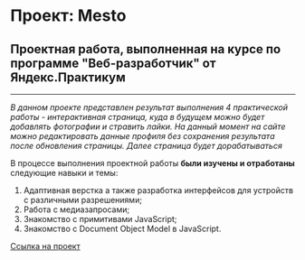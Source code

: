 # Проект: Mesto

## Проектная работа, выполненная на курсе по программе "Веб-разработчик" от Яндекс.Практикум  
___
*В данном проекте представлен результат выполнения 4 практической работы - интерактивная страница, куда в будущем можно будет добавлять фотографии и стравить лайки. На данный момент на сайте можно редактировать данные профиля без сохранения результата после обновления страницы. Далее страница будет дорабатываться*  
  
В процессе выполнения проектной работы __были изучены и отработаны__ следующие навыки и темы:  
1. Адаптивная верстка а также разработка интерфейсов для устройств с различными разрешениями;
2. Работа с медиазапросами;
3. Знакомство с примитивами JavaScript;
4. Знакомство с Document Object Model в JavaScript.

[Ссылка на проект](https://chill-peppa.github.io/mesto/index.html)



